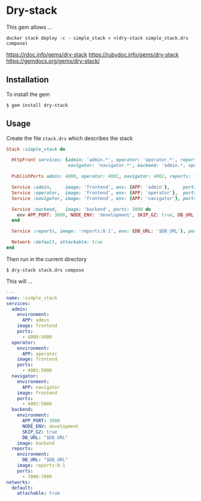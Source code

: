 # Dry-stack

This gem allows ...  

```
docker stack deploy -c - simple_stack < <(dry-stack simple_stack.drs compose)
```

https://rdoc.info/gems/dry-stack
https://rubydoc.info/gems/dry-stack
https://gemdocs.org/gems/dry-stack/

## Installation
To install the gem

    $ gem install dry-stack

## Usage
Create the file `stack.drs` which describes the stack
```ruby
Stack :simple_stack do

  HttpFront services: {admin: 'admin.*', operator: 'operator.*', reports: 'reports.*',
                       navigator: 'navigator.*', backend: 'admin.*, operator.*, navigator.*'}

  PublishPorts admin: 4000, operator: 4001, navigator: 4002, reports: 7000 # mode: ingress, protocol: tcp

  Service :admin,     image: 'frontend', env: {APP: 'admin'},     ports: 5000
  Service :operator,  image: 'frontend', env: {APP: 'operator'},  ports: 5000
  Service :navigator, image: 'frontend', env: {APP: 'navigator'}, ports: 5000

  Service :backend,   image: 'backend', ports: 3000 do
    env APP_PORT: 3000, NODE_ENV: 'development', SKIP_GZ: true, DB_URL: '$DB_URL'
  end

  Service :reports, image: 'reports:0.1', env: {DB_URL: '$DB_URL'}, ports: 7000

  Network :default, attachable: true
end

```
Then run in the current directory

    $ dry-stack stack.drs compose

This will ...

```yaml
---
name: :simple_stack
services:
  admin:
    environment:
      APP: admin
    image: frontend
    ports:
      - 4000:5000
  operator:
    environment:
      APP: operator
    image: frontend
    ports:
      - 4001:5000
  navigator:
    environment:
      APP: navigator
    image: frontend
    ports:
      - 4002:5000
  backend:
    environment:
      APP_PORT: 3000
      NODE_ENV: development
      SKIP_GZ: true
      DB_URL: "$DB_URL"
    image: backend
  reports:
    environment:
      DB_URL: "$DB_URL"
    image: reports:0.1
    ports:
      - 7000:7000
networks:
  default:
    attachable: true
```
